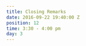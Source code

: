 ```yaml
---
title: Closing Remarks
date: 2016-09-22 19:40:00 Z
position: 12
time: 3:30 - 4:00 pm
day: 3
---
```


